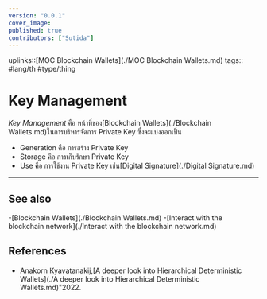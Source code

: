```yaml
---
version: "0.0.1"
cover_image:
published: true
contributors: ["Sutida"]
---
```

uplinks::[MOC Blockchain Wallets](./MOC Blockchain Wallets.md)
tags:: #lang/th #type/thing

# Key Management
 *Key Management* คือ หน้าที่ของ[Blockchain Wallets](./Blockchain Wallets.md)ในการบริหารจัดการ Private Key ซึ่งจะแบ่งออกเป็น 
- Generation คือ การสร้าง Private Key
- Storage คือ การเก็บรักษา Private Key
- Use คือ การใช้งาน Private Key เช่น[Digital Signature](./Digital Signature.md)
---
## See also
-[Blockchain Wallets](./Blockchain Wallets.md)
-[Interact with the blockchain network](./Interact with the blockchain network.md)
## References
- Anakorn Kyavatanakij,[A deeper look into Hierarchical Deterministic Wallets](./A deeper look into Hierarchical Deterministic Wallets.md)"2022.
